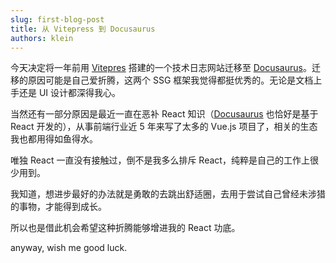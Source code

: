 ```yaml
---
slug: first-blog-post
title: 从 Vitepress 到 Docusaurus
authors: klein
---
```


今天决定将一年前用 [Vitepres](https://vitepress.dev/) 搭建的一个技术日志网站迁移至 [Docusaurus](https://tutorial.docusaurus.io/)。迁移的原因可能是自己爱折腾，这两个 SSG 框架我觉得都挺优秀的。无论是文档上手还是 UI 设计都深得我心。

当然还有一部分原因是最近一直在恶补 React 知识（[Docusaurus](https://tutorial.docusaurus.io/) 也恰好是基于 React 开发的），从事前端行业近 5 年来写了太多的 Vue.js 项目了，相关的生态我也都用得如鱼得水。

唯独 React 一直没有接触过，倒不是我多么排斥 React，纯粹是自己的工作上很少用到。

我知道，想进步最好的办法就是勇敢的去跳出舒适圈，去用于尝试自己曾经未涉猎的事物，才能得到成长。

所以也是借此机会希望这种折腾能够增进我的 React 功底。

anyway, wish me good luck.